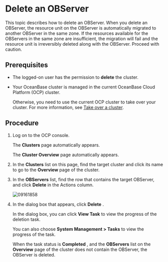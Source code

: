 Delete an OBServer 
=======================================

This topic describes how to delete an OBServer. When you delete an OBServer, the resource unit on the OBServer is automatically migrated to another OBServer in the same zone. If the resources available for the OBServers in the same zone are insufficient, the migration will fail and the resource unit is irreversibly deleted along with the OBServer. Proceed with caution. 

Prerequisites 
----------------------------------

* The logged-on user has the permission to **delete** the cluster.

  

* Your OceanBase cluster is managed in the current OceanBase Cloud Platform (OCP) cluster. 

  Otherwise, you need to use the current OCP cluster to take over your cluster. For more information, see [Take over a cluster](../100.takeover-cluster.md).
  




Procedure 
------------------------------

1. Log on to the OCP console. 

   The **Clusters** page automatically appears. 

   The **Cluster Overview** page automatically appears.
   

2. In the **Clusters** list on this page, find the target cluster and click its name to go to the **Overview** page of the cluster.

   

3. In the **OBServers** list, find the row that contains the target OBServer, and click **Delete** in the Actions column. 

   ![09161858](https://help-static-aliyun-doc.aliyuncs.com/assets/img/en-US/0620818461/p327413.png)
   

4. In the dialog box that appears, click **Delete** . 

   In the dialog box, you can click **View Task** to view the progress of the deletion task. 

   You can also choose **System Management \> Tasks** to view the progress of the task. 

   When the task status is **Completed** , and the **OBServers** list on the **Overview** page of the cluster does not contain the OBServer, the OBServer is deleted.
   



